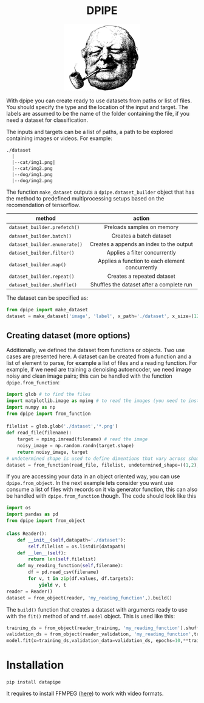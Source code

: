<h1 align="center"> DPIPE</h1>

<p align="center">
  <img src="images/pipeguy.png" data-canonical-src="https://gyazo.com/eb5c5741b6a9a16c692170a41a49c858.png" width="200" />
</p>

With dpipe you can create ready to use datasets from paths or list of files. You should 
specify the type and the location of the input and target. The labels are assumed to be the name of the folder containing the file,
if you need a dataset for classification. 

The inputs and targets can be a list of paths, a path to be explored containing images or videos. For example:
````shell script
./dataset
  |
  |--cat/img1.png|
  |--cat/img2.png
  |--dog/img1.png
  |--dog/img2.png
````
The function `make_dataset` outputs a `dpipe.dataset_builder` object that has the method to predefined multiprocessing setups based on the recomendation of tensorflow.

| method        | action          
| ------------- |:-------------:| 
| `dataset_builder.prefetch()`      | Preloads samples on memory |
| `dataset_builder.batch()`      | Creates a batch dataset |
| `dataset_builder.enumerate()`      | Creates a appends an index to the output |
| `dataset_builder.filter()`      | Applies a filter concurrently |
| `dataset_builder.map()`      | Applies a function to each element concurrently |
| `dataset_builder.repeat()`      | Creates a repeated dataset |
| `dataset_builder.shuffle()`      | Shuffles the dataset after a complete run |
 

The dataset can be specified as:
````python
from dpipe import make_dataset
dataset = make_dataset('image', 'label', x_path='./dataset', x_size=(128,128)).build()
````
## Creating dataset (more options)
Additionally, we defined the dataset from functions or objects. Two use cases are presented here. A dataset can be created from a function and a list of element to parse, for example a list of files and a reading function. 
For example, if we need are training a denoising autoencoder, we need image noisy and clean image pairs; this can be handled with the function `dpipe.from_function`:
```python
import glob # to find the files
import matplotlib.image as mpimg # to read the images (you need to install it.)
import numpy as np
from dpipe import from_function

filelist = glob.glob('./dataset','*.png')
def read_file(filename):
    target = mpimg.imread(filename) # read the image
    noisy_image = np.random.randn(target.shape)
    return noisy_image, target
# undetermined shape is used to define dimentions that vary across shamples, in this case the height and the width of the images
dataset = from_function(read_file, filelist, undetermined_shape=((1,2),(1,2))).build()
```
If you are accessing your data in an object oriented way, you can use `dpipe.from_object`. In the next example lets consider you want use consume a list of files with records on it via generator function, this can also be handled with `dpipe.from_function` though. The code should look like this
```python
import os
import pandas as pd
from dpipe import from_object

class Reader():
    def __init__(self,datapath='./dataset'):
        self.filelist = os.listdir(datapath)
    def __len__(self):
        return len(self.filelist)
    def my_reading_function(self,filename):
        df = pd.read_csv(filename)
        for v, t in zip(df.values, df.targets):
            yield v, t
reader = Reader()
dataset = from_object(reader, 'my_reading_function',).build()
```
The `build()` function that creates a dataset with arguments ready to use with the `fit()` method of and `tf.model` object. This is used like this:
```python
training_ds = from_object(reader_training, 'my_reading_function').shuffle(len(reader_training), reshuffle_each_iteration=True).batch(32).repeat().build()
validation_ds = from_object(reader_validation, 'my_reading_function',training=False).batch(32).build()
model.fit(x=training_ds,validation_data=validation_ds, epochs=10,**training_ds.built_args,**validation_ds_ds.built_args)
```
# Installation
````shell script
pip install datapipe
````
It requires to install FFMPEG ([here](https://www.ffmpeg.org)) to work with video formats.

